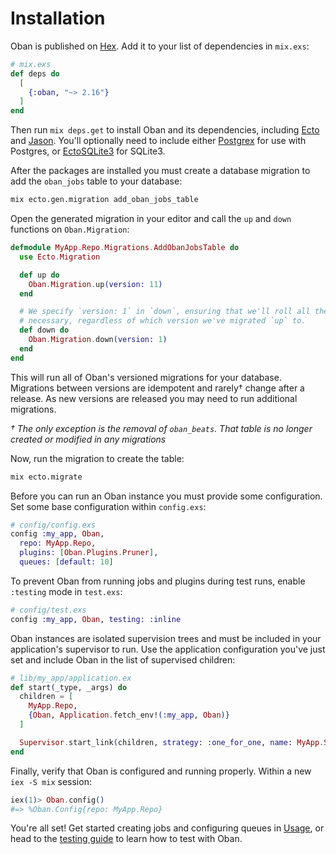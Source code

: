 # Installation

Oban is published on [Hex](https://hex.pm/packages/oban). Add it to your list of
dependencies in `mix.exs`:

```elixir
# mix.exs
def deps do
  [
    {:oban, "~> 2.16"}
  ]
end
```

Then run `mix deps.get` to install Oban and its dependencies, including
[Ecto][ecto] and [Jason][jason]. You'll optionally need to include either
[Postgrex][postgrex] for use with Postgres, or [EctoSQLite3][ecto_sqlite3] for
SQLite3.

After the packages are installed you must create a database migration to add the
`oban_jobs` table to your database:

```bash
mix ecto.gen.migration add_oban_jobs_table
```

Open the generated migration in your editor and call the `up` and `down`
functions on `Oban.Migration`:

```elixir
defmodule MyApp.Repo.Migrations.AddObanJobsTable do
  use Ecto.Migration

  def up do
    Oban.Migration.up(version: 11)
  end

  # We specify `version: 1` in `down`, ensuring that we'll roll all the way back down if
  # necessary, regardless of which version we've migrated `up` to.
  def down do
    Oban.Migration.down(version: 1)
  end
end
```

This will run all of Oban's versioned migrations for your database. Migrations
between versions are idempotent and rarely† change after a release. As new
versions are released you may need to run additional migrations.

_† The only exception is the removal of `oban_beats`. That table is no longer
created or modified in any migrations_

Now, run the migration to create the table:

```bash
mix ecto.migrate
```

Before you can run an Oban instance you must provide some configuration. Set
some base configuration within `config.exs`:

```elixir
# config/config.exs
config :my_app, Oban,
  repo: MyApp.Repo,
  plugins: [Oban.Plugins.Pruner],
  queues: [default: 10]
```

To prevent Oban from running jobs and plugins during test runs, enable
`:testing` mode in `test.exs`:

```elixir
# config/test.exs
config :my_app, Oban, testing: :inline
```

Oban instances are isolated supervision trees and must be included in your
application's supervisor to run. Use the application configuration you've just
set and include Oban in the list of supervised children:

```elixir
# lib/my_app/application.ex
def start(_type, _args) do
  children = [
    MyApp.Repo,
    {Oban, Application.fetch_env!(:my_app, Oban)}
  ]

  Supervisor.start_link(children, strategy: :one_for_one, name: MyApp.Supervisor)
end
```

Finally, verify that Oban is configured and running properly. Within a new `iex
-S mix` session:

```elixir
iex(1)> Oban.config()
#=> %Oban.Config{repo: MyApp.Repo}
```

You're all set! Get started creating jobs and configuring queues in
[Usage][use], or head to the [testing guide][test] to learn how to test with
Oban.

[use]: Oban.html#Usage
[test]: testing.md
[ecto]: https://hex.pm/packages/ecto
[jason]: https://hex.pm/packages/jason
[postgrex]: https://hex.pm/packages/postgrex
[ecto_sqlite3]: https://hex.pm/packages/ecto_sqlite3
